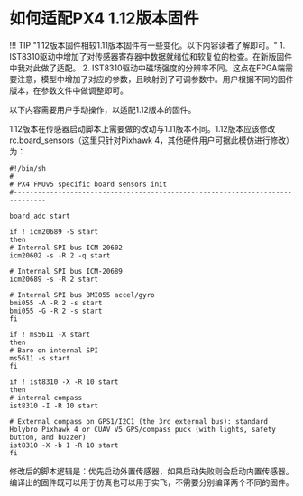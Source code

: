 # 如何适配PX4 1.12版本固件

!!! TIP "1.12版本固件相较1.11版本固件有一些变化。以下内容读者了解即可。"
	1. IST8310驱动中增加了对传感器寄存器中数据就绪位和软复位的检查。在新版固件中我对此做了适配。
	2. IST8310驱动中磁场强度的分辨率不同。这点在FPGA端需要注意，模型中增加了对应的参数，且映射到了可调参数中。用户根据不同的固件版本，在参数文件中做调整即可。

以下内容需要用户手动操作，以适配1.12版本的固件。

1.12版本在传感器启动脚本上需要做的改动与1.11版本不同。1.12版本应该修改rc.board_sensors（这里只针对Pixhawk 4，其他硬件用户可据此模仿进行修改）为：
```
#!/bin/sh
#
# PX4 FMUv5 specific board sensors init
#------------------------------------------------------------------------------

board_adc start

if ! icm20689 -S start
then
# Internal SPI bus ICM-20602
icm20602 -s -R 2 -q start

# Internal SPI bus ICM-20689
icm20689 -s -R 2 start

# Internal SPI bus BMI055 accel/gyro
bmi055 -A -R 2 -s start
bmi055 -G -R 2 -s start
fi

if ! ms5611 -X start
then
# Baro on internal SPI
ms5611 -s start
fi

if ! ist8310 -X -R 10 start
then
# internal compass
ist8310 -I -R 10 start

# External compass on GPS1/I2C1 (the 3rd external bus): standard Holybro Pixhawk 4 or CUAV V5 GPS/compass puck (with lights, safety button, and buzzer)
ist8310 -X -b 1 -R 10 start
fi
```

修改后的脚本逻辑是：优先启动外置传感器，如果启动失败则会启动内置传感器。
编译出的固件既可以用于仿真也可以用于实飞，不需要分别编译两个不同的固件。